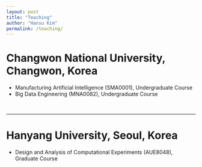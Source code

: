 ```yaml
---
layout: post
title: "Teaching"
author: "Hansu Kim"
permalink: /teaching/
---
```


# Changwon National University, Changwon, Korea
* Manufacturing Artificial Intelligence (SMA0001), Undergraduate Course   
* Big Data Engineering (MNA0082), Undergraduate Course   
<br/>   
  
***   
   
# Hanyang University, Seoul, Korea
* Design and Analysis of Computational Experiments (AUE8048), Graduate Course   
